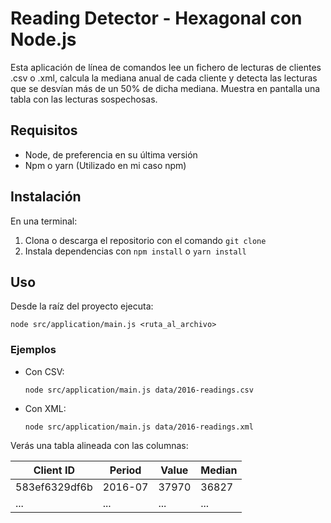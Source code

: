 
# Reading Detector -  Hexagonal con Node.js
Esta aplicación de línea de comandos lee un fichero de lecturas de clientes .csv o .xml, calcula la mediana anual de cada cliente y detecta las lecturas que se desvían más de un 50% de dicha mediana. Muestra en pantalla una tabla con las lecturas sospechosas.

## Requisitos

- Node, de preferencia en su última versión
- Npm o yarn (Utilizado en mi caso npm)

## Instalación

En una terminal:
1. Clona o descarga el repositorio con el comando `git clone`
2. Instala dependencias con ` npm install ` o `yarn install`

## Uso

Desde la raíz del proyecto ejecuta:

```
node src/application/main.js <ruta_al_archivo>
```

### Ejemplos

-   Con CSV:
    
    ```
    node src/application/main.js data/2016-readings.csv
    ```
    
-   Con XML:
    
    ```
    node src/application/main.js data/2016-readings.xml
    ```
    

Verás una tabla alineada con las columnas:

| Client ID        | Period   | Value     | Median    |
|------------------|----------|-----------|-----------|
| 583ef6329df6b    | 2016-07  | 37970     | 36827     |
| ...              | ...      | ...       | ...       |
